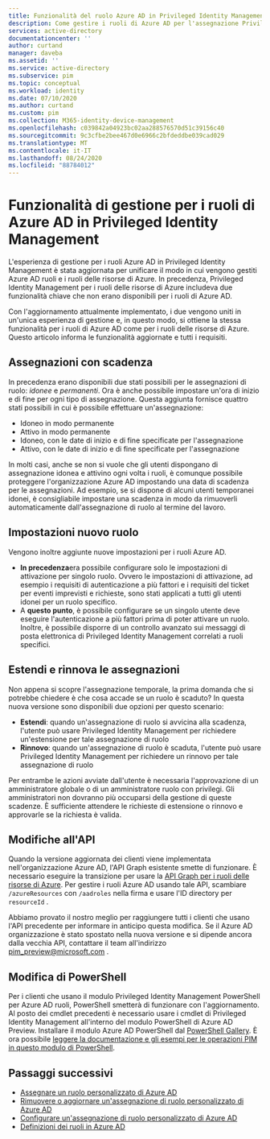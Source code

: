 ```yaml
---
title: Funzionalità del ruolo Azure AD in Privileged Identity Management | Microsoft Docs
description: Come gestire i ruoli di Azure AD per l'assegnazione Privileged Identity Management (PIM)
services: active-directory
documentationcenter: ''
author: curtand
manager: daveba
ms.assetid: ''
ms.service: active-directory
ms.subservice: pim
ms.topic: conceptual
ms.workload: identity
ms.date: 07/10/2020
ms.author: curtand
ms.custom: pim
ms.collection: M365-identity-device-management
ms.openlocfilehash: c039842a04923bc02aa288576570d51c39156c40
ms.sourcegitcommit: 9c3cfbe2bee467d0e6966c2bfdeddbe039cad029
ms.translationtype: MT
ms.contentlocale: it-IT
ms.lasthandoff: 08/24/2020
ms.locfileid: "88784012"
---
```

# <a name="management-capabilities-for-azure-ad-roles-in-privileged-identity-management"></a>Funzionalità di gestione per i ruoli di Azure AD in Privileged Identity Management

L'esperienza di gestione per i ruoli Azure AD in Privileged Identity Management è stata aggiornata per unificare il modo in cui vengono gestiti Azure AD ruoli e i ruoli delle risorse di Azure. In precedenza, Privileged Identity Management per i ruoli delle risorse di Azure includeva due funzionalità chiave che non erano disponibili per i ruoli di Azure AD.

Con l'aggiornamento attualmente implementato, i due vengono uniti in un'unica esperienza di gestione e, in questo modo, si ottiene la stessa funzionalità per i ruoli di Azure AD come per i ruoli delle risorse di Azure. Questo articolo informa le funzionalità aggiornate e tutti i requisiti.

## <a name="time-bound-assignments"></a>Assegnazioni con scadenza

In precedenza erano disponibili due stati possibili per le assegnazioni di ruolo: *idonee* e *permanenti*. Ora è anche possibile impostare un'ora di inizio e di fine per ogni tipo di assegnazione. Questa aggiunta fornisce quattro stati possibili in cui è possibile effettuare un'assegnazione:

- Idoneo in modo permanente
- Attivo in modo permanente
- Idoneo, con le date di inizio e di fine specificate per l'assegnazione
- Attivo, con le date di inizio e di fine specificate per l'assegnazione

In molti casi, anche se non si vuole che gli utenti dispongano di assegnazione idonea e attivino ogni volta i ruoli, è comunque possibile proteggere l'organizzazione Azure AD impostando una data di scadenza per le assegnazioni. Ad esempio, se si dispone di alcuni utenti temporanei idonei, è consigliabile impostare una scadenza in modo da rimuoverli automaticamente dall'assegnazione di ruolo al termine del lavoro.

## <a name="new-role-settings"></a>Impostazioni nuovo ruolo

Vengono inoltre aggiunte nuove impostazioni per i ruoli Azure AD.

- **In precedenza**era possibile configurare solo le impostazioni di attivazione per singolo ruolo. Ovvero le impostazioni di attivazione, ad esempio i requisiti di autenticazione a più fattori e i requisiti del ticket per eventi imprevisti e richieste, sono stati applicati a tutti gli utenti idonei per un ruolo specifico.
- A **questo punto**, è possibile configurare se un singolo utente deve eseguire l'autenticazione a più fattori prima di poter attivare un ruolo. Inoltre, è possibile disporre di un controllo avanzato sui messaggi di posta elettronica di Privileged Identity Management correlati a ruoli specifici.

## <a name="extend-and-renew-assignments"></a>Estendi e rinnova le assegnazioni

Non appena si scopre l'assegnazione temporale, la prima domanda che si potrebbe chiedere è che cosa accade se un ruolo è scaduto? In questa nuova versione sono disponibili due opzioni per questo scenario:

- **Estendi**: quando un'assegnazione di ruolo si avvicina alla scadenza, l'utente può usare Privileged Identity Management per richiedere un'estensione per tale assegnazione di ruolo
- **Rinnovo**: quando un'assegnazione di ruolo è scaduta, l'utente può usare Privileged Identity Management per richiedere un rinnovo per tale assegnazione di ruolo

Per entrambe le azioni avviate dall'utente è necessaria l'approvazione di un amministratore globale o di un amministratore ruolo con privilegi. Gli amministratori non dovranno più occuparsi della gestione di queste scadenze. È sufficiente attendere le richieste di estensione o rinnovo e approvarle se la richiesta è valida.

## <a name="api-changes"></a>Modifiche all'API

Quando la versione aggiornata dei clienti viene implementata nell'organizzazione Azure AD, l'API Graph esistente smette di funzionare. È necessario eseguire la transizione per usare la [API Graph per i ruoli delle risorse di Azure](/graph/api/resources/privilegedidentitymanagement-resources?view=graph-rest-beta). Per gestire i ruoli Azure AD usando tale API, scambiare `/azureResources` con `/aadroles` nella firma e usare l'ID directory per `resourceId` .

Abbiamo provato il nostro meglio per raggiungere tutti i clienti che usano l'API precedente per informare in anticipo questa modifica. Se il Azure AD organizzazione è stato spostato nella nuova versione e si dipende ancora dalla vecchia API, contattare il team all'indirizzo pim_preview@microsoft.com .

## <a name="powershell-change"></a>Modifica di PowerShell

Per i clienti che usano il modulo Privileged Identity Management PowerShell per Azure AD ruoli, PowerShell smetterà di funzionare con l'aggiornamento. Al posto dei cmdlet precedenti è necessario usare i cmdlet di Privileged Identity Management all'interno del modulo PowerShell di Azure AD Preview. Installare il modulo Azure AD PowerShell dal [PowerShell Gallery](https://www.powershellgallery.com/packages/AzureADPreview/2.0.0.17). È ora possibile [leggere la documentazione e gli esempi per le operazioni PIM in questo modulo di PowerShell](powershell-for-azure-ad-roles.md).

## <a name="next-steps"></a>Passaggi successivi

- [Assegnare un ruolo personalizzato di Azure AD](azure-ad-custom-roles-assign.md)
- [Rimuovere o aggiornare un'assegnazione di ruolo personalizzato di Azure AD](azure-ad-custom-roles-update-remove.md)
- [Configurare un'assegnazione di ruolo personalizzato di Azure AD](azure-ad-custom-roles-configure.md)
- [Definizioni dei ruoli in Azure AD](../users-groups-roles/directory-assign-admin-roles.md)